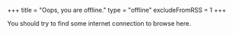 +++
title = "Oops, you are offline."
type = "offline"
excludeFromRSS = 1
+++

You should try to find some internet connection to browse here.
